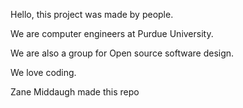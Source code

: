 Hello, this project was made by people.

We are computer engineers at Purdue University.

We are also a group for Open source software design.

We love coding.

Zane Middaugh made this repo
